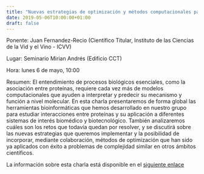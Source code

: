 ```yaml
---
title: "Nuevas estrategias de optimización y métodos computacionales para el modelado y predicción estructural de las proteínas y sus interacciones"
date: 2019-05-06T10:00:00+01:00
draft: false
---
```


Ponente: Juan Fernandez-Recio (Científico Titular, Instituto de las Ciencias de la Vid y el Vino - ICVV)

Lugar: Seminario Mirian Andrés (Edificio CCT)

Hora: lunes 6 de mayo, 10:00

Resumen: El entendimiento de procesos biológicos esenciales, como la asociación entre proteínas, requiere cada vez más de modelos computacionales que ayuden a interpretar y predecir su mecanismo y función a nivel molecular. En esta charla presentaremos de forma global las herramientas bioinformáticas que hemos desarrollado en nuestro grupo para estudiar interacciones entre proteínas y su aplicación a diferentes sistemas de interés biomédico y biotecnológico. También analizaremos cuáles son los retos que todavía quedan por resolver, y se discutirá sobre las nuevas estrategias que queremos implementar y la posibilidad de incorporar, mediante colaboración, métodos de optimización que han sido ya aplicados con éxito a problemas de complejidad similar en otros ámbitos científicos.

<!--more-->

La información sobre esta charla está disponible en el <a href="https://seminariomirianandres.unirioja.es/2019/05/06/nuevas-estrategias-de-optimizacion-y-metodos-computacionales-para-el-modelado-y-prediccion-estructural-de-las-proteinas-y-sus-interacciones/">siguiente enlace</a>




